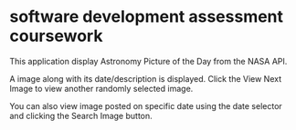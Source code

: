 # software development assessment coursework

This application display Astronomy Picture of the Day from the NASA API.

A image along with its date/description is displayed. Click the View Next Image to view another randomly selected image.

You can also view image posted on specific date using the date selector and clicking the Search Image button.